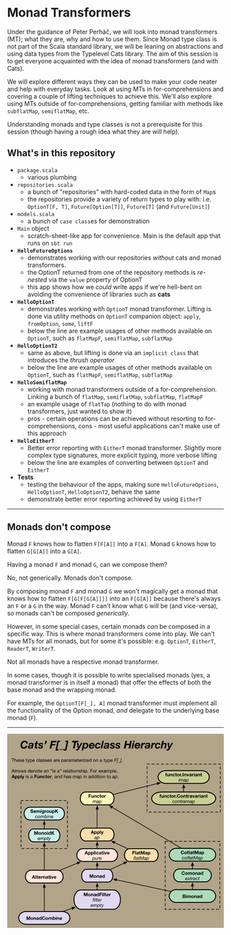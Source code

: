 # Monad Transformers

Under the guidance of Peter Perháč, we will look into monad transformers (MT); what they are, why and how to use them. Since Monad type class is not part of the Scala standard library, we will be leaning on abstractions and using data types from the Typelevel Cats library. The aim of this session is to get everyone acquainted with the idea of monad transformers (and with Cats).

We will explore different ways they can be used to make your code neater and help with everyday tasks. Look at using MTs in for-comprehensions and covering a couple of lifting techniques to achieve this. We'll also explore using MTs outside of for-comprehensions, getting familiar with methods like `subflatMap`, `semiflatMap`, etc.

Understanding monads and type classes is not a prerequisite for this session (though having a rough idea what they are will help).


## What's in this repository

 - `package.scala`
   - various plumbing
 - `repositories.scala`
   - a bunch of "repositories" with hard-coded data in the form of `Map`s
   - the repositories provide a variety of return types to play with: i.e. `OptionT[F, T]`, `Future[Option[T]]`, `Future[T]` (and `Future[Unit]`)  
 - `models.scala`
   - a bunch of `case class`es for demonstration
 - `Main` object
   - scratch-sheet-like app for convenience. Main is the default app that runs on `sbt run`
 - **`HelloFutureOptions`**
   - demonstrates working with our repositories *without* cats and monad transformers.
   - the OptionT returned from one of the repository methods is *re-nested* via the `value` property of OptionT 
   - this app shows how we *could* write apps if we're hell-bent on avoiding the convenience of libraries such as **cats** 
 - **`HelloOptionT`**
   - demonstrates working with `OptionT` monad transformer. Lifting is done via utility methods on `OptionT` companion object: `apply`, `fromOption`, `some`, `liftF`
   - below the line are example usages of other methods available on `OptionT`, such as `flatMapF`, `semiflatMap`, `subflatMap`
 - **`HelloOptionT2`**
   - same as above, but lifting is done via an `implicit class` that introduces the *thrush operator* 
   - below the line are example usages of other methods available on `OptionT`, such as `flatMapF`, `semiflatMap`, `subflatMap`
 - **`HelloSemiflatMap`**
   - working with monad transformers outside of a for-comprehension. Linking a bunch of `flatMap`, `semiflatMap`, `subflatMap`, `flatMapF`
   - an example usage of `flatTap` (nothing to do with monad transformers, just wanted to show it)
   - pros - certain operations can be achieved without resorting to for-comprehensions, cons - most useful applications can't make use of this approach
 - **`HelloEitherT`**
   - Better error reporting with `EitherT` monad transformer. Slightly more complex type signatures, more explicit typing, more verbose lifting
   - below the line are examples of converting between `OptionT` and `EitherT`
 - **Tests**
   - testing the behaviour of the apps, making sure `HelloFutureOptions`, `HelloOptionT`, `HelloOptionT2`, behave the same
   - demonstrate better error reporting achieved by using `EitherT`
    
-----

## Monads don't compose

Monad `F` knows how to flatten `F[F[A]]` into a `F[A]`.
Monad `G` knows how to flatten `G[G[A]]` into a `G[A]`.

Having a monad `F` and monad `G`, can we compose them?

No, not generically. Monads don't compose.

By composing monad `F` and monad `G` we won't magically get a monad that knows how to flatten `F[G[F[G[A]]]]` into an `F[G[A]]` because there's always an `F` or a `G` in the way. Monad `F` can't know what `G` will be (and vice-versa), so monads can't be composed _generically_.

However, in some special cases, certain monads _can_ be composed in a specific way. This is where monad transformers come into play. We can't have MTs for all monads, but for some it's possible: e.g. `OptionT`, `EitherT`, `ReaderT`, `WriterT`.

Not all monads have a respective monad transformer.

In some cases, though it is possible to write specialised monads (yes, a monad transformer is in itself a monad) that offer the effects of both the base monad and the wrapping monad.

For example, the `OptionT[F[_], A]` monad transformer must implement all the functionality of the Option monad, _and_ delegate to the underlying base monad (`F`).

------

![cats-typeclass-hierarchy](res/cats-typeclass-hierarchy.png)
